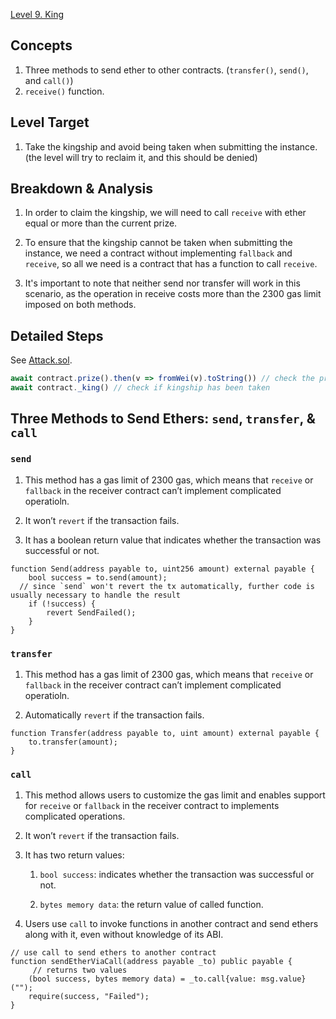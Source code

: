 [Level 9. King](https://ethernaut.openzeppelin.com/level/0x3049C00639E6dfC269ED1451764a046f7aE500c6)

## Concepts

1. Three methods to send ether to other contracts. (`transfer()`, `send()`, and `call()`)
2. `receive()` function.

## Level Target

1. Take the kingship and avoid being taken when submitting the instance. (the level will try to reclaim it, and this should be denied)

## Breakdown & Analysis

1. In order to claim the kingship, we will need to call `receive` with ether equal or more than the current prize. 

2. To ensure that the kingship cannot be taken when submitting the instance, we need a contract without implementing `fallback` and `receive`, so all we need is a contract that has a function to call `receive`.

3. It's important to note that neither send nor transfer will work in this scenario, as the operation in receive costs more than the 2300 gas limit imposed on both methods.

## Detailed Steps

See [Attack.sol](https://github.com/timou0911/Ethernaut-Solution-and-Explanation/blob/main/9.%20King%20%E2%98%85%E2%98%85%E2%98%85%E2%98%86%E2%98%86/Attack.sol).

```js
await contract.prize().then(v => fromWei(v).toString()) // check the prize required to take the kingship
await contract._king() // check if kingship has been taken
```
## Three Methods to Send Ethers: `send`, `transfer`, & `call`

### `send`

1. This method has a gas limit of 2300 gas, which means that `receive` or `fallback` in the receiver contract can’t implement complicated operatioln.

2. It won’t `revert` if the transaction fails.

3. It has a boolean return value that indicates whether the transaction was successful or not.

```Solidity
function Send(address payable to, uint256 amount) external payable {
	bool success = to.send(amount);
  // since `send` won't revert the tx automatically, further code is usually necessary to handle the result
	if (!success) {
        revert SendFailed();
    }
}
```

### `transfer`

1. This method has a gas limit of 2300 gas, which means that `receive` or `fallback` in the receiver contract can’t implement complicated operatioln.

2. Automatically `revert` if the transaction fails.

```Solidity
function Transfer(address payable to, uint amount) external payable {
	to.transfer(amount);
}
```

### `call`

1. This method allows users to customize the gas limit and enables support for `receive` or `fallback` in the receiver contract to implements complicated operations.

2. It won’t `revert` if the transaction fails.

3. It has two return values:

    1. `bool success`: indicates whether the transaction was successful or not.
    
    2. `bytes memory data`: the return value of called function.

4. Users use `call` to invoke functions in another contract and send ethers along with it, even without knowledge of its ABI.

```Solidity
// use call to send ethers to another contract
function sendEtherViaCall(address payable _to) public payable {
     // returns two values
    (bool success, bytes memory data) = _to.call{value: msg.value}("");
    require(success, "Failed");
}
```
